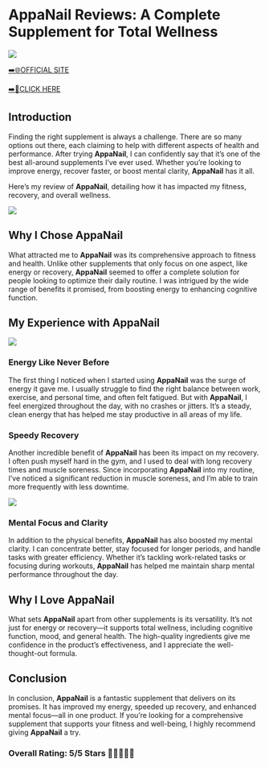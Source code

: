 # **AppaNail Reviews**: A Complete Supplement for Total Wellness

[![](https://static.vecteezy.com/system/resources/thumbnails/019/896/014/small/buy-now-gradient-button-with-cart-symbol-buy-now-illustration-png.png)](https://edetoop.top/lander/sugarpreland-1/appanail.html) 

[➡️🌐OFFICIAL SITE](https://edetoop.top/lander/sugarpreland-1/appanail.html) 

[➡️🔗CLICK HERE](https://edetoop.top/lander/sugarpreland-1/appanail.html) 


## Introduction

Finding the right supplement is always a challenge. There are so many options out there, each claiming to help with different aspects of health and performance. After trying **AppaNail**, I can confidently say that it’s one of the best all-around supplements I’ve ever used. Whether you’re looking to improve energy, recover faster, or boost mental clarity, **AppaNail** has it all.

Here’s my review of **AppaNail**, detailing how it has impacted my fitness, recovery, and overall wellness.

[![](https://wallpapers.com/images/hd/red-order-now-button-udg4jcj4arvn8b0n-2.png)](https://edetoop.top/lander/sugarpreland-1/appanail.html)  

## Why I Chose **AppaNail**

What attracted me to **AppaNail** was its comprehensive approach to fitness and health. Unlike other supplements that only focus on one aspect, like energy or recovery, **AppaNail** seemed to offer a complete solution for people looking to optimize their daily routine. I was intrigued by the wide range of benefits it promised, from boosting energy to enhancing cognitive function.

## My Experience with **AppaNail**

[![](https://static.vecteezy.com/system/resources/thumbnails/019/896/014/small/buy-now-gradient-button-with-cart-symbol-buy-now-illustration-png.png)](https://edetoop.top/lander/sugarpreland-1/appanail.html)

### Energy Like Never Before

The first thing I noticed when I started using **AppaNail** was the surge of energy it gave me. I usually struggle to find the right balance between work, exercise, and personal time, and often felt fatigued. But with **AppaNail**, I feel energized throughout the day, with no crashes or jitters. It’s a steady, clean energy that has helped me stay productive in all areas of my life.

### Speedy Recovery

Another incredible benefit of **AppaNail** has been its impact on my recovery. I often push myself hard in the gym, and I used to deal with long recovery times and muscle soreness. Since incorporating **AppaNail** into my routine, I’ve noticed a significant reduction in muscle soreness, and I’m able to train more frequently with less downtime.

[![](https://wallpapers.com/images/hd/red-order-now-button-udg4jcj4arvn8b0n-2.png)](https://edetoop.top/lander/sugarpreland-1/appanail.html)  

### Mental Focus and Clarity

In addition to the physical benefits, **AppaNail** has also boosted my mental clarity. I can concentrate better, stay focused for longer periods, and handle tasks with greater efficiency. Whether it’s tackling work-related tasks or focusing during workouts, **AppaNail** has helped me maintain sharp mental performance throughout the day.

## Why I Love **AppaNail**

What sets **AppaNail** apart from other supplements is its versatility. It’s not just for energy or recovery—it supports total wellness, including cognitive function, mood, and general health. The high-quality ingredients give me confidence in the product’s effectiveness, and I appreciate the well-thought-out formula.

## Conclusion

In conclusion, **AppaNail** is a fantastic supplement that delivers on its promises. It has improved my energy, speeded up recovery, and enhanced mental focus—all in one product. If you’re looking for a comprehensive supplement that supports your fitness and well-being, I highly recommend giving **AppaNail** a try.

### Overall Rating: 5/5 Stars 🌟🌟🌟🌟🌟
